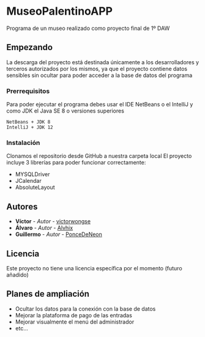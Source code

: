 # MuseoPalentinoAPP

Programa de un museo realizado como proyecto final de 1º DAW

## Empezando

La descarga del proyecto está destinada únicamente a los desarrolladores y terceros autorizados por los mismos, ya que el proyecto contiene datos sensibles sin ocultar para poder acceder a la base de datos del programa

### Prerrequisitos

Para poder ejecutar el programa debes usar el IDE NetBeans o el IntelliJ y como JDK el Java SE 8 o versiones superiores
```
NetBeans + JDK 8
IntelliJ + JDK 12
```

### Instalación

Clonamos el repositorio desde GitHub a nuestra carpeta local
El proyecto incluye 3 librerías para poder funcionar correctamente:
* MYSQLDriver
* JCalendar
* AbsoluteLayout

## Autores

* **Víctor** - *Autor* - [victorwongse](https://github.com/victorwongse)
* **Álvaro** - *Autor* - [Alvhix](https://github.com/Alvhix)
* **Guillermo** - *Autor* - [PonceDeNeon](https://github.com/PonceDeNeon)

## Licencia

Este proyecto no tiene una licencia específica por el momento (futuro añadido)

## Planes de ampliación

* Ocultar los datos para la conexión con la base de datos
* Mejorar la plataforma de pago de las entradas
* Mejorar visualmente el menú del administrador
* etc...

